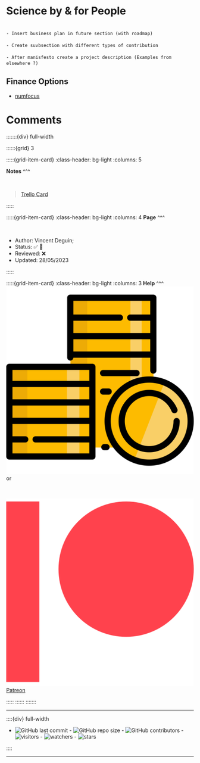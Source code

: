 # Science by & for People



```{note}

- Insert business plan in future section (with roadmap)

- Create suvbsection with different types of contribution

- After manisfesto create a project description (Examples from elsewhere ?)

```



## Finance Options

- [numfocus](https://numfocus.org/)






# Comments



:::::::{div} full-width

::::::{grid} 3

:::::{grid-item-card}
:class-header: bg-light
:columns: 5

**Notes**
^^^

<br>

<blockquote class="trello-card"> 
  <a href="https://trello.com/c/WTiMvieA/3-intromd">Trello Card</a>
</blockquote>
<script src="https://p.trellocdn.com/embed.min.js"></script>


:::::



:::::{grid-item-card}
:class-header: bg-light
:columns: 4
**Page**
^^^

<br>

- Author:  Vincent Deguin;
- Status:  &#9989; <span class="hovertext" data-hover="To be Reviewed">🔎</span>
- Reviewed: <span class="hovertext" data-hover="Insert here who has done what">&#x274C;</span>
- Updated: 28/05/2023



   
:::::

:::::{grid-item-card}
:class-header: bg-light
:columns: 3
<span style="float: right">![flag alt >](_static/Svg_icons/coins-money-svgrepo-com.svg)</span>**Help** 
^^^

<br>

<script type='text/javascript' src='https://storage.ko-fi.com/cdn/widget/Widget_2.js'></script><script type='text/javascript'>kofiwidget2.init('Buy me a coffee', '#317315', 'O4O6EZO78');kofiwidget2.draw();</script> 

<br>
<br>

or

<br>

![flag alt >](_static/Svg_icons/patreon-svgrepo-com.svg) [Patreon](https://www.patreon.com/Science_for_the_People) 

:::::
::::::
:::::::


***

::::{div} full-width

- ![GitHub last commit](https://img.shields.io/github/last-commit/Deugz/nb-sbfp?color=green&style=plastic) - ![GitHub repo size](https://img.shields.io/github/repo-size/Deugz/nb-sbfp?color=yellow&style=plastic) - ![GitHub contributors](https://img.shields.io/github/contributors/Deugz/nb-sbfp?color=red&style=plastic) - ![visitors](https://page-views.glitch.me/badge?page_id=https://deugz.github.io/nb-sbfp/_build/html/intro.html) - ![watchers](https://img.shields.io/github/watchers/Deugz/nb-sbfp?style=social) - ![stars](https://img.shields.io/github/stars/Deugz/nb-sbfp?style=social)
      
::::


***

<script src="https://utteranc.es/client.js"
        repo="Deugz/nb-sbfp"
        issue-term="pathname"
        theme="github-light"
        crossorigin="anonymous"
        async>
</script>
